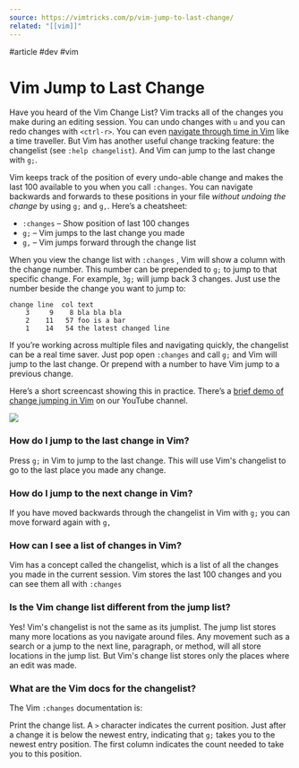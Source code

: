 ```yaml
---
source: https://vimtricks.com/p/vim-jump-to-last-change/
related: "[[vim]]"
---
```

#article #dev #vim 
# Vim Jump to Last Change

Have you heard of the Vim Change List? Vim tracks all of the changes you make during an editing session. You can undo changes with `u` and you can redo changes with `<ctrl-r>`. You can even [navigate through time in Vim](https://vimtricks.com/p/vimtrick-time-travel-in-vim) like a time traveller. But Vim has another useful change tracking feature: the changelist (see `:help changelist`). And Vim can jump to the last change with `g;`.

Vim keeps track of the position of every undo-able change and makes the last 100 available to you when you call `:changes`. You can navigate backwards and forwards to these positions in your file _without undoing the change_ by using `g;` and `g,`. Here’s a cheatsheet:

- `:changes` – Show position of last 100 changes
- `g;` – Vim jumps to the last change you made
- `g,` – Vim jumps forward through the change list

When you view the change list with `:changes` , Vim will show a column with the change number. This number can be prepended to `g;` to jump to that specific change. For example, `3g;` will jump back 3 changes. Just use the number beside the change you want to jump to:

```
change line  col text
    3     9    8 bla bla bla
    2    11   57 foo is a bar
    1    14   54 the latest changed line
```

If you’re working across multiple files and navigating quickly, the changelist can be a real time saver. Just pop open `:changes` and call `g;` and Vim will jump to the last change. Or prepend with a number to have Vim jump to a previous change.

Here’s a short screencast showing this in practice. There’s a [brief demo of change jumping in Vim](https://youtu.be/QkRnOMYStyM) on our YouTube channel.

![](https://vimtricks.com/wp-content/uploads/2022/08/jump-between-changes.gif)

### How do I jump to the last change in Vim?

Press `g;` in Vim to jump to the last change. This will use Vim's changelist to go to the last place you made any change.

### **How do I jump to the next change in Vim?**

If you have moved backwards through the changelist in Vim with `g;` you can move forward again with `g,`

### **How can I see a list of changes in Vim?**

Vim has a concept called the changelist, which is a list of all the changes you made in the current session. Vim stores the last 100 changes and you can see them all with `:changes`

### **Is the Vim change list different from the jump list?**

Yes! Vim's changelist is not the same as its jumplist. The jump list stores many more locations as you navigate around files. Any movement such as a search or a jump to the next line, paragraph, or method, will all store locations in the jump list. But Vim's change list stores only the places where an edit was made.

### What are the Vim docs for the changelist?

The Vim `:changes` documentation is:

Print the change list. A `>` character indicates the current position. Just after a change it is below the newest entry, indicating that `g;` takes you to the newest entry position. The first column indicates the count needed to take you to this position.

